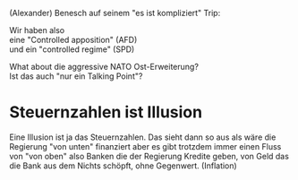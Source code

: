 (Alexander) Benesch auf seinem
"es ist kompliziert" Trip:

Wir haben also  
eine "Controlled apposition" (AFD)  
und ein "controlled regime" (SPD)

What about die aggressive NATO Ost-Erweiterung?  
Ist das auch "nur ein Talking Point"?

# Steuernzahlen ist Illusion

Eine Illusion ist ja das Steuernzahlen.
Das sieht dann so aus
als wäre die Regierung
"von unten" finanziert
aber es gibt trotzdem immer
einen Fluss von "von oben"
also Banken
die der Regierung Kredite geben,
von Geld das die Bank
aus dem Nichts schöpft, ohne Gegenwert.
(Inflation)
